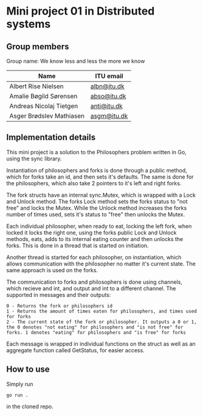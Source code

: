 # Mini project 01 in Distributed systems
## Group members
Group name: We know less and less the more we know

| Name                     | ITU email   |
|--------------------------|-------------|
| Albert Rise Nielsen      | albn@itu.dk |
| Amalie Bøgild Sørensen   | abso@itu.dk |
| Andreas Nicolaj Tietgen  | anti@itu.dk |
| Asger Brødslev Mathiasen | asgm@itu.dk |


## Implementation details
This mini project is a solution to the Philosophers problem written in Go, using the sync library.

Instantiation of philosophers and forks is done through a public method, which for forks take an id, and then sets it's defaults. The same is done for the philosophers, which also take 2 pointers to it's left and right forks.

The fork structs have an internal sync.Mutex, which is wrapped with a Lock and Unlock method. The forks Lock method sets the forks status to "not free" and locks the Mutex. While the Unlock method increases the forks number of times used, sets it's status to "free" then unlocks the Mutex.

Each individual philosopher, when ready to eat, locking the left fork, when locked it locks the right one, using the forks public Lock and Unlock methods, eats, adds to its internal eating counter and then unlocks the forks. This is done in a thread that is started on initiation.

Another thread is started for each philosopher, on instantiation, which allows communication with the philosopher no matter it's current state. The same approach is used on the forks.

The communication to forks and philosophers is done using channels, which recieve and int, and output and int to a different channel. The supported in messages and their outputs:
```
0 - Returns the fork or philosophers id
1 - Returns the amount of times eaten for philosophers, and times used for forks
2 - The current state of the fork or philosopher. It outputs a 0 or 1, the 0 denotes "not eating" for philosophers and "is not free" for forks. 1 denotes "eating" for philosophers and "is free" for forks
```

Each message is wrapped in individual functions on the struct as well as an aggregate function called GetStatus, for easier access.

## How to use
Simply run 
```
go run .
```
in the cloned repo.
